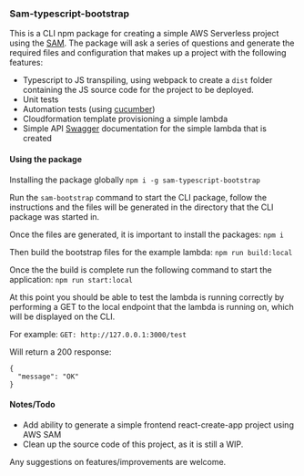 ### Sam-typescript-bootstrap

This is a CLI npm package for creating a simple AWS Serverless project using the [SAM](https://aws.amazon.com/serverless/sam/). The package will ask a series of questions and generate the required files and configuration that makes up a project with the following features:

- Typescript to JS transpiling, using webpack to create a `dist` folder containing the JS source code for the project to be deployed.
- Unit tests
- Automation tests (using [cucumber](https://cucumber.io/docs/cucumber/))
- Cloudformation template provisioning a simple lambda
- Simple API [Swagger](https://swagger.io/) documentation for the simple lambda that is created

#### Using the package

Installing the package globally
`npm i -g sam-typescript-bootstrap`

Run the `sam-bootstrap` command to start the CLI package, follow the instructions and the files will be generated in the directory that the CLI package was started in.

Once the files are generated, it is important to install the packages:
`npm i`

Then build the bootstrap files for the example lambda:
`npm run build:local`

Once the the build is complete run the following command to start the application:
`npm run start:local`

At this point you should be able to test the lambda is running correctly by performing a GET to the local endpoint that the lambda is running on, which will be displayed on the CLI.

For example:
`GET: http://127.0.0.1:3000/test`

Will return a 200 response:

    {
      "message": "OK"
    }

#### Notes/Todo

- Add ability to generate a simple frontend react-create-app project using AWS SAM
- Clean up the source code of this project, as it is still a WIP.

Any suggestions on features/improvements are welcome.
